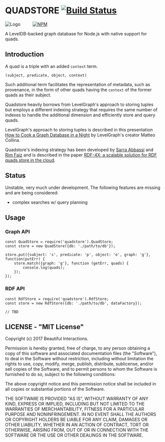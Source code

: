 
# QUADSTORE [![Build Status](https://travis-ci.org/beautifulinteractions/node-quadstore.svg)](https://travis-ci.org/beautifulinteractions/node-quadstore) #

![Logo](https://github.com/beautifulinteractions/node-quadstore/blob/master/logo.png?raw=true)
&nbsp;&nbsp;&nbsp;&nbsp;&nbsp;&nbsp;&nbsp;&nbsp;&nbsp;[![NPM](https://nodei.co/npm/quadstore.png)](https://nodei.co/npm/quadstore/)

A LevelDB-backed graph database for Node.js with native support for quads.

## Introduction ##

A quad is a triple with an added `context` term. 

    (subject, predicate, object, context)

Such additional term facilitates the representation of metadata, such as provenance, in the form of other quads having
the `context` of the former quads as their subject.
 
Quadstore heavily borrows from LevelGraph's approach to storing tuples but employs a different indexing strategy that 
requires the same number of indexes to handle the additional dimension and efficiently store and query quads.

LevelGraph's approach to storing tuples is described in this presentation 
[How to Cook a Graph Database in a Night](http://nodejsconfit.levelgraph.io/) by LevelGraph's creator Matteo Collina. 

Quadstore's indexing strategy has been developed by [Sarra Abbassi](mailto:abbassy.sarra@gmail.com) and 
[Rim Faiz](mailto:rim.faiz@ihec.rnu.tn) and is described in the paper 
[RDF-4X: a scalable solution for RDF quads store in the cloud](http://dl.acm.org/citation.cfm?id=3012104).

## Status ##

Unstable, very much under development. The following features are missing and are being considered:

- complex searches w/ query planning

## Usage ##

### Graph API ###

    const QuadStore = require('quadstore').QuadStore;
    const store = new QuadStore({db: './path/to/db'});
    
    store.put({subject: 's', predicate: 'p', object: 'o', graph: 'g'}, function(putErr) {
        store.match({graph: 'g'}, function (getErr, quads) {
            console.log(quads);
        });
    });

### RDF API ###

    const RdfStore = require('quadstore').RdfStore;
    const store = new RdfStore({db: './path/to/db', dataFactory});

    // TBD


## LICENSE - "MIT License" ##

Copyright (c) 2017 Beautiful Interactions.

Permission is hereby granted, free of charge, to any person
obtaining a copy of this software and associated documentation
files (the "Software"), to deal in the Software without
restriction, including without limitation the rights to use,
copy, modify, merge, publish, distribute, sublicense, and/or sell
copies of the Software, and to permit persons to whom the
Software is furnished to do so, subject to the following
conditions:

The above copyright notice and this permission notice shall be
included in all copies or substantial portions of the Software.

THE SOFTWARE IS PROVIDED "AS IS", WITHOUT WARRANTY OF ANY KIND,
EXPRESS OR IMPLIED, INCLUDING BUT NOT LIMITED TO THE WARRANTIES
OF MERCHANTABILITY, FITNESS FOR A PARTICULAR PURPOSE AND
NONINFRINGEMENT. IN NO EVENT SHALL THE AUTHORS OR COPYRIGHT
HOLDERS BE LIABLE FOR ANY CLAIM, DAMAGES OR OTHER LIABILITY,
WHETHER IN AN ACTION OF CONTRACT, TORT OR OTHERWISE, ARISING
FROM, OUT OF OR IN CONNECTION WITH THE SOFTWARE OR THE USE OR
OTHER DEALINGS IN THE SOFTWARE.
